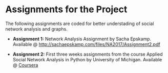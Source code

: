 # Assignments for the Project

The following assignments are coded for better understading of social network analysis and graphs.

* **Assignment 1:** Network Analysis Assignment by Sacha Epskamp. Available @ http://sachaepskamp.com/files/NA2017/Assignment2.pdf

* **Assignment 2:** First three weeks assignments from the course Applied Social Network Analysis in Python by University of Michigan.
Available @ [Coursera](https://www.coursera.org/learn/python-social-network-analysis)
